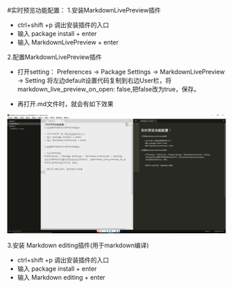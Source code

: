 #实时预览功能配置：
1.安装MarkdownLivePreview插件
    
- ctrl+shift +p 调出安装插件的入口
- 输入 package install + enter
- 输入 MarkdownLivePreview + enter

2.配置MarkdownLivePreview插件

- 打开setting：
Preferences → Package Settings → MarkdownLivePreview → Setting
将左边default设置代码复制到右边User栏，将markdown_live_preview_on_open: false,把false改为true，保存。

- 再打开.md文件时，就会有如下效果

![](../../image/sublimetext/sublime_text_markdown.png)

3.安装 Markdown editing插件(用于markdown编译)

- ctrl+shift +p 调出安装插件的入口
- 输入 package install + enter
- 输入 Markdown editing + enter


